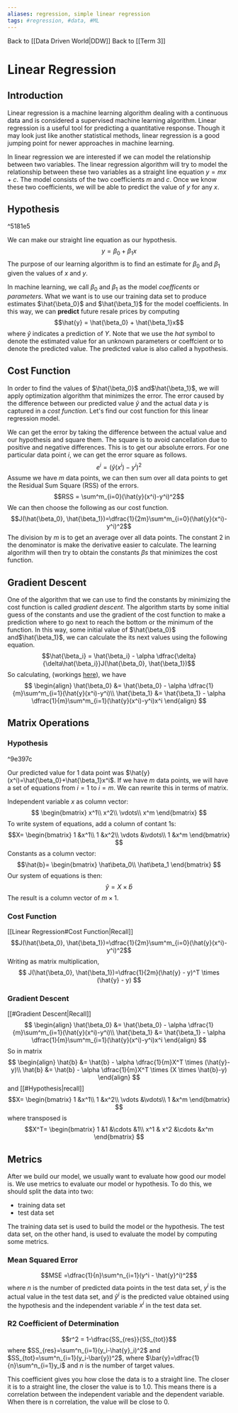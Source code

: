 ```yaml
---
aliases: regression, simple linear regression
tags: #regression, #data, #ML
---
```

Back to [[Data Driven World|DDW]]
Back to [[Term 3]]
# Linear Regression
## Introduction
Linear regression is a machine learning algorithm dealing with a continuous data and is considered a supervised machine learning algorithm. Linear regression is a useful tool for predicting a quantitative response. Though it may look just like another statistical methods, linear regression is a good jumping point for newer approaches in machine learning.

In linear regression we are interested if we can model the relationship between two variables.
The linear regression algorithm will try to model the relationship between these two variables as a straight line equation $y=mx+c$.  The model consists of the two coefficients $m$ and $c$. Once we know these two coefficients, we will be able to predict the value of $y$ for any $x$.

## Hypothesis

^5181e5

We can make our straight line equation as our hypothesis.
$$y=\beta_0 + \beta_1 x$$
The purpose of our learning algorithm is to find an estimate for $\beta_0$ and $\beta_1$ given the values of $x$ and $y$.

In machine learning, we call $\beta_0$ and $\beta_1$ as the model _coefficents_ or _parameters_. What we want is to use our training data set to produce estimates $\hat{\beta_0}$ and $\hat{\beta_1}$ for the model coefficients. In this way, we can **predict** future resale prices by computing
$$\hat{y} = \hat{\beta_0} + \hat{\beta_1}x$$
where $\hat{y}$ indicates a prediction of $Y$. Note that we use the _hat_ symbol to denote the estimated value for an unknown parameters or coeffcient or to denote the predicted value. The predicted value is also called a hypothesis.
## Cost Function
In order to find the values of $\hat{\beta_0}$ and$\hat{\beta_1}$, we will apply optimization algorithm that minimizes the error. The error caused by the difference between our predicted value $\hat{y}$ and the actual data $y$ is captured in a _cost function_. Let's find our cost function for this linear regression model.

We can get the error by taking the difference between the actual value and our hypothesis and square them. The square is to avoid cancellation due to positive and negative differences. This is to get our absolute errors. For one particular data point $i$, we can get the error square as follows.
$$e^i = (\hat{y}(x^i)-y^i)^2$$
Assume we have $m$ data points, we can then sum over all data points to get the Residual Sum Square (RSS) of the errors.
$$RSS = \sum^m_{i=0}(\hat{y}(x^i)-y^i)^2$$
We can then choose the following as our cost function.
$$J(\hat{\beta_0}, \hat{\beta_1})=\dfrac{1}{2m}\sum^m_{i=0}(\hat{y}(x^i)-y^i)^2$$
The division by $m$ is to get an average over all data points. The constant $2$ in the denominator is make the derivative easier to calculate.
The learning algorithm will then try to obtain the constants $\beta s$  that minimizes the cost function.
## Gradient Descent
One of the algorithm that we can use to find the constants by minimizing the cost function is called _gradient descent_. The algorithm starts by some initial guess of the constants and use the gradient of the cost function to make a prediction where to go next to reach the bottom or the minimum of the function. In this way, some initial value of $\hat{\beta_0}$ and$\hat{\beta_1}$, we can calculate the its next values using the following equation.
$$\hat{\beta_i} = \hat{\beta_i} - \alpha \dfrac{\delta}{\delta\hat{\beta_i}}J(\hat{\beta_0}, \hat{\beta_1})$$
So calculating, (workings [here](https://github.com/CasKei/10.020DDW-CasKei/blob/main/d2w_notes-master/LinearRegression.ipynb)), we have
$$
\begin{align}
\hat{\beta_0} &= \hat{\beta_0} - \alpha \dfrac{1}{m}\sum^m_{i=1}(\hat{y}(x^i)-y^i)\\
\hat{\beta_1} &= \hat{\beta_1} - \alpha \dfrac{1}{m}\sum^m_{i=1}(\hat{y}(x^i)-y^i)x^i
\end{align}
$$
## Matrix Operations
### Hypothesis

^9e397c

Our predicted value for 1 data point was $\hat{y}(x^i)=\hat{\beta_0}+\hat{\beta_1}x^i$.
If we have $m$ data points, we will have a set of equations from $i=1$ to $i=m$.
We can rewrite this in terms of matrix.

Independent variable $x$ as column vector:
$$
\begin{bmatrix}
x^1\\
x^2\\
\vdots\\
x^m
\end{bmatrix}
$$
To write system of equations, add a column of contant 1s:
$$X=
\begin{bmatrix}
1 &x^1\\
1 &x^2\\
\vdots &\vdots\\
1 &x^m
\end{bmatrix}
$$
Constants as a column vector:
$$\hat{b}=
\begin{bmatrix}
\hat\beta_0\\
\hat\beta_1
\end{bmatrix}
$$
Our system of equations is then:
$$\hat{y}=X \times \hat{b}$$
The result is a column vector of $m \times 1$.

### Cost Function
[[Linear Regression#Cost Function|Recall]]
$$J(\hat{\beta_0}, \hat{\beta_1})=\dfrac{1}{2m}\sum^m_{i=0}(\hat{y}(x^i)-y^i)^2$$
Writing as matrix multiplication,
$$
J(\hat{\beta_0}, \hat{\beta_1})=\dfrac{1}{2m}(\hat{y} - y)^T \times (\hat{y} - y)
$$
### Gradient Descent
[[#Gradient Descent|Recall]]
$$
\begin{align}
\hat{\beta_0} &= \hat{\beta_0} - \alpha \dfrac{1}{m}\sum^m_{i=1}(\hat{y}(x^i)-y^i)\\
\hat{\beta_1} &= \hat{\beta_1} - \alpha \dfrac{1}{m}\sum^m_{i=1}(\hat{y}(x^i)-y^i)x^i
\end{align}
$$
So in matrix
$$
\begin{align}
\hat{b} &= \hat{b} - \alpha \dfrac{1}{m}X^T \times (\hat{y}-y)\\
\hat{b} &= \hat{b} - \alpha \dfrac{1}{m}X^T \times (X \times \hat{b}-y)
\end{align}
$$
and [[#Hypothesis|recall]]
$$X=
\begin{bmatrix}
1 &x^1\\
1 &x^2\\
\vdots &\vdots\\
1 &x^m
\end{bmatrix}
$$
where transposed is
$$X^T=
\begin{bmatrix}
1 &1 &\cdots &1\\
x^1 & x^2 &\cdots &x^m
\end{bmatrix}
$$
## Metrics
After we build our model, we usually want to evaluate how good our model is. We use metrics to evaluate our model or hypothesis. To do this, we should split the data into two:
-   training data set
-   test data set

The training data set is used to build the model or the hypothesis. The test data set, on the other hand, is used to evaluate the model by computing some metrics.
### Mean Squared Error
$$MSE =\dfrac{1}{n}\sum^n_{i=1}(y^i - \hat{y}^i)^2$$
where $n$ is the number of predicted data points in the test data set,  $y^i$ is the actual value in the test data set, and $\hat{y}^i$ is the predicted value obtained using the hypothesis and the independent variable $x^i$ in the test data set.
### R2 Coefficient of Determination
$$r^2 = 1-\dfrac{SS_{res}}{SS_{tot}}$$
where $SS_{res}=\sum^n_{i=1}(y_i-\hat{y}_i)^2$ 
and $SS_{tot}=\sum^n_{i=1}(y_i-\bar{y})^2$, 
where $\bar{y}=\dfrac{1}{n}\sum^n_{i=1}y_i$ 
and $n$ is the number of target values.

This coefficient gives you how close the data is to a straight line.
The closer it is to a straight line, the closer the value is to 1.0.
This means there is a correlation between the independent variable and the dependent variable.
When there is n correlation, the value will be close to 0.